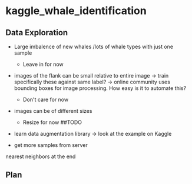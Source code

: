 # kaggle_whale_identification

## Data Exploration
* Large imbalence of new whales /lots of whale types with just one sample
    * Leave in for now
* images of the flank can be small relative to entire image 
    -> train specifically these against same label?
    -> online community uses bounding boxes for image processing. How easy is it to automate this?
    * Don't care for now

* images can be of different sizes
    * Resize for now
##TODO
* learn data augmentation library -> look at the example on Kaggle
* get more samples from server

nearest neighbors at the end
## Plan
